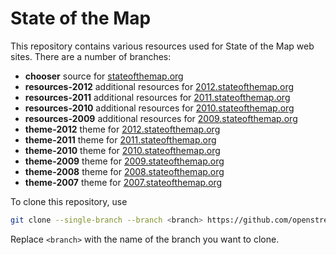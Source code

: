 # State of the Map

This repository contains various resources used for State of the Map
web sites. There are a number of branches:

* **chooser** source for [stateofthemap.org](https://stateofthemap.org/)
* **resources-2012** additional resources for [2012.stateofthemap.org](https://2012.stateofthemap.org/)
* **resources-2011** additional resources for [2011.stateofthemap.org](https://2011.stateofthemap.org/)
* **resources-2010** additional resources for [2010.stateofthemap.org](https://2010.stateofthemap.org/)
* **resources-2009** additional resources for [2009.stateofthemap.org](https://2009.stateofthemap.org/)
* **theme-2012** theme for [2012.stateofthemap.org](https://2012.stateofthemap.org/)
* **theme-2011** theme for [2011.stateofthemap.org](https://2011.stateofthemap.org/)
* **theme-2010** theme for [2010.stateofthemap.org](https://2010.stateofthemap.org/)
* **theme-2009** theme for [2009.stateofthemap.org](https://2009.stateofthemap.org/)
* **theme-2008** theme for [2008.stateofthemap.org](https://2008.stateofthemap.org/)
* **theme-2007** theme for [2007.stateofthemap.org](https://2007.stateofthemap.org/)

To clone this repository, use
```sh
git clone --single-branch --branch <branch> https://github.com/openstreetmap/stateofthemap.git
```
Replace `<branch>` with the name of the branch you want to clone.
